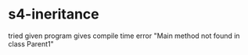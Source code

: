 # s4-ineritance
tried given program gives compile time error "Main method not found in class Parent1"
